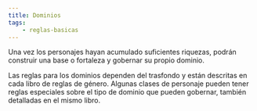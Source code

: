 ```yaml
---
title: Dominios
tags:
    - reglas-basicas
---
```


Una vez los personajes hayan acumulado suficientes riquezas, podrán construir una base o fortaleza y gobernar su propio dominio.

Las reglas para los dominios dependen del trasfondo y están descritas en cada libro de reglas de género. Algunas clases de personaje pueden tener reglas especiales sobre el tipo de dominio que pueden gobernar, también detalladas en el mismo libro.
